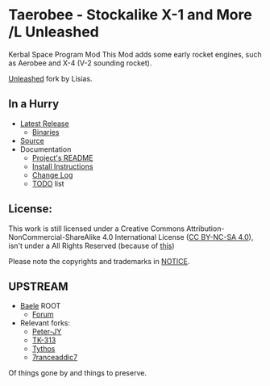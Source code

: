 # Taerobee - Stockalike X-1 and More /L Unleashed

Kerbal Space Program Mod
This Mod adds some early rocket engines, such as Aerobee and X-4 (V-2 sounding rocket).


[Unleashed](https://ksp.lisias.net/add-ons-unleashed/) fork by Lisias.


## In a Hurry

* [Latest Release](https://github.com/net-lisias-kspu/Taerobee/releases)
	+ [Binaries](https://github.com/net-lisias-kspu/Taerobee/tree/Archive)
* [Source](https://github.com/net-lisias-kspu/Taerobee)
* Documentation
	+ [Project's README](https://github.com/net-lisias-kspu/Taerobee/blob/master/README.md)
	+ [Install Instructions](https://github.com/net-lisias-kspu/Taerobee/blob/master/INSTALL.md)
	+ [Change Log](./CHANGE_LOG.md)
	+ [TODO](./TODO.md) list


## License:

This work is still licensed under a Creative Commons Attribution-NonCommercial-ShareAlike 4.0 International License ([CC BY-NC-SA 4.0](http://creativecommons.org/licenses/by-nc-sa/4.0/)), isn't under a All Rights Reserved (because of [this](https://wiki.creativecommons.org/wiki/Considerations_for_licensors_and_licensees#Remember_the_license_may_not_be_revoked))

Please note the copyrights and trademarks in [NOTICE](./NOTICE).


## UPSTREAM

* [Baele](https://forum.kerbalspaceprogram.com/index.php?/profile/70533-beale/) ROOT
	+ [Forum](https://forum.kerbalspaceprogram.com/index.php?/topic/119858-*/)
* Relevant forks:
	+ [Peter-JY](https://github.com/Peter-JY/Taerobee)
	+ [TK-313](https://github.com/TK-313/Taerobee)
	+ [Tythos](https://github.com/Tythos/Taerobee)
	+ [7ranceaddic7](https://github.com/7ranceaddic7/Taerobee)

Of things gone by and things to preserve.
